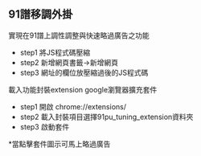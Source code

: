 ## 91譜移調外掛
實現在91譜上調性調整與快速略過廣告之功能
 - step1 將JS程式碼壓縮
 - step2 新增網頁書籤->新增網頁
 - step3 網址的欄位放壓縮過後的JS程式碼

載入功能封裝extension google瀏覽器擴充套件
 - step1 開啟 chrome://extensions/
 - step2 載入封裝項目選擇91pu_tuning_extension資料夾
 - step3 啟動套件
 
 *當點擊套件圖示可馬上略過廣告
